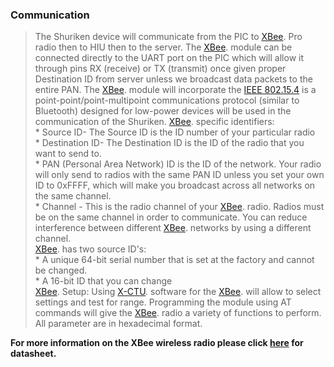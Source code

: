 ### Communication ###

> The Shuriken device will communicate from the PIC to [XBee](http://en.wikipedia.org/wiki/XBee).
> Pro radio then to HIU then to the server. The [XBee](http://en.wikipedia.org/wiki/XBee). module can be connected directly to the UART port on the PIC which will allow it through pins RX (receive) or TX (transmit) once given proper Destination ID from server unless we broadcast data packets to the entire PAN. The [XBee](http://en.wikipedia.org/wiki/XBee). module will incorporate the [IEEE 802.15.4](http://en.wikipedia.org/wiki/IEEE_802.15.4) is a point-point/point-multipoint communications protocol (similar to Bluetooth) designed for low-power devices will be used in the communication of the Shuriken.
> [XBee](http://en.wikipedia.org/wiki/XBee). specific identifiers:<br />
    * Source ID- The Source ID is the ID number of your particular radio<br />
    * Destination ID- The Destination ID is the ID of the radio that you want to send to.<br />
    * PAN (Personal Area Network) ID is the ID of the network. Your radio will only send to radios with the same PAN ID unless you set your own ID to 0xFFFF, which will make you broadcast across all networks on the same channel.<br />
    * Channel - This is the radio channel of your [XBee](http://en.wikipedia.org/wiki/XBee). radio. Radios must be on the same channel in order to communicate. You can reduce interference between different [XBee](http://en.wikipedia.org/wiki/XBee). networks by using a different channel.<br />
[XBee](http://en.wikipedia.org/wiki/XBee). has two source ID's:<br />
    * A unique 64-bit serial number that is set at the factory and cannot be changed.<br />
    * A 16-bit ID that you can change<br />
[XBee](http://en.wikipedia.org/wiki/XBee). Setup: Using [X-CTU](http://www.digi.com/support/kbase/kbaseresultdetl.jsp?kb=125). software  for the [XBee](http://en.wikipedia.org/wiki/XBee). will allow to select settings and test for range. Programming the module using AT commands will give the [XBee](http://en.wikipedia.org/wiki/XBee). radio a variety of functions to perform.  All parameter are in hexadecimal format.

**For more information on the XBee wireless radio please click [here](http://ftp1.digi.com/support/documentation/90000982_E.pdf) for datasheet.**